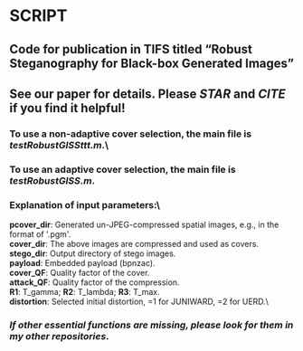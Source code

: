 # SCRIPT
## Code for publication in TIFS titled “Robust Steganography for Black-box Generated Images”
## See our paper for details. Please ***STAR*** and ***CITE*** if you find it helpful!

### To use a non-adaptive cover selection, the main file is *testRobustGISSttt.m*.\
### To use an adaptive cover selection, the main file is *testRobustGISS.m*.

### Explanation of input parameters:\
**pcover_dir**: Generated un-JPEG-compressed spatial images, e.g., in the format of '.pgm'.\
**cover_dir**: The above images are compressed and used as covers.\
**stego_dir**: Output directory of stego images.\
**payload**: Embedded payload (bpnzac).\
**cover_QF**: Quality factor of the cover.\
**attack_QF**: Quality factor of the compression.\
**R1**: T_gamma; **R2**: T_lambda; **R3**: T_max.\
**distortion**: Selected initial distortion, =1 for JUNIWARD, =2 for UERD.\

### *If other essential functions are missing, please look for them in my other repositories*.
